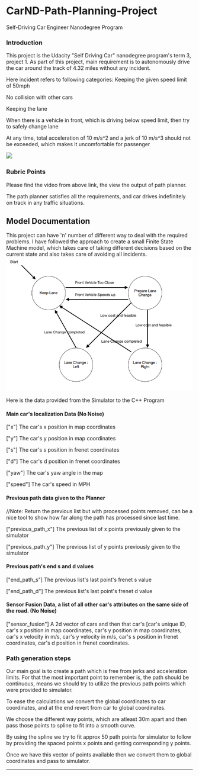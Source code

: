# CarND-Path-Planning-Project
Self-Driving Car Engineer Nanodegree Program
   
### Introduction
This project is the Udacity "Self Driving Car" nanodegree program's term 3, project 1. As part of this project, main requirement is to autonomously drive the car around the track of 4.32 miles without any incident.

Here incident refers to following categories:
   Keeping the given speed limit of 50mph
   
   No collision with other cars
   
   Keeping the lane
   
   When there is a vehicle in front, which is driving below speed limit, then try to safely change lane
   
   At any time, total acceleration of 10 m/s^2 and a jerk of 10 m/s^3 should not be exceeded, which makes it uncomfortable for passenger

[![](http://img.youtube.com/vi/ZxJMrPW7eSc/0.jpg)](http://www.youtube.com/watch?v=ZxJMrPW7eSc "Click here for Output Video")

### Rubric Points

Please find the video from above link, the view the output of path planner.

The path planner satisfies all the requirements, and car drives indefinitely on track in any traffic situations.

## Model Documentation

This project can have 'n' number of different way to deal with the required problems. I have followed the approach to create a small Finite State Machine model, which takes care of taking different decisions based on the current state and also takes care of avoiding all incidents.
![png](Behavior_FSM.png)

Here is the data provided from the Simulator to the C++ Program

#### Main car's localization Data (No Noise)

["x"] The car's x position in map coordinates

["y"] The car's y position in map coordinates

["s"] The car's s position in frenet coordinates

["d"] The car's d position in frenet coordinates

["yaw"] The car's yaw angle in the map

["speed"] The car's speed in MPH

#### Previous path data given to the Planner

//Note: Return the previous list but with processed points removed, can be a nice tool to show how far along
the path has processed since last time. 

["previous_path_x"] The previous list of x points previously given to the simulator

["previous_path_y"] The previous list of y points previously given to the simulator

#### Previous path's end s and d values 

["end_path_s"] The previous list's last point's frenet s value

["end_path_d"] The previous list's last point's frenet d value

#### Sensor Fusion Data, a list of all other car's attributes on the same side of the road. (No Noise)

["sensor_fusion"] A 2d vector of cars and then that car's [car's unique ID, car's x position in map coordinates, car's y position in map coordinates, car's x velocity in m/s, car's y velocity in m/s, car's s position in frenet coordinates, car's d position in frenet coordinates. 

### Path generation steps
   Our main goal is to create a path which is free from jerks and acceleration limits. For that the most important point to remember is, the    path should be continuous, means we should try to utilize the previous path points which were provided to simulator.
   
   To ease the calculations we convert the global coordinates to car coordinates, and at the end revert from car to global coordinates.
   
   We choose the different way points, which are atleast 30m apart and then pass those points to spline to fit into a smooth curve.
   
   By using the spline we try to fit approx 50 path points for simulator to follow by providing the spaced points x points and getting corresponding y points.
   
   Once we have this vector of points available then we convert them to global coordinates and pass to simulator.
   


---

